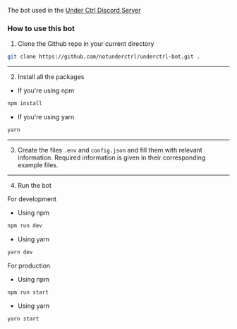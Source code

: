 The bot used in the [Under Ctrl Discord Server](https://discord.underctrl.io)

### How to use this bot

1. Clone the Github repo in your current directory

```bash
git clone https://github.com/notunderctrl/underctrl-bot.git .
```

---

2. Install all the packages

- If you're using npm

```bash
npm install
```

- If you're using yarn

```bash
yarn
```

---

3. Create the files `.env` and `config.json` and fill them with relevant information. Required information is given in their corresponding example files.

---

4. Run the bot

For development

- Using npm

```bash
npm run dev
```

- Using yarn

```bash
yarn dev
```

For production

- Using npm

```bash
npm run start
```

- Using yarn

```bash
yarn start
```
